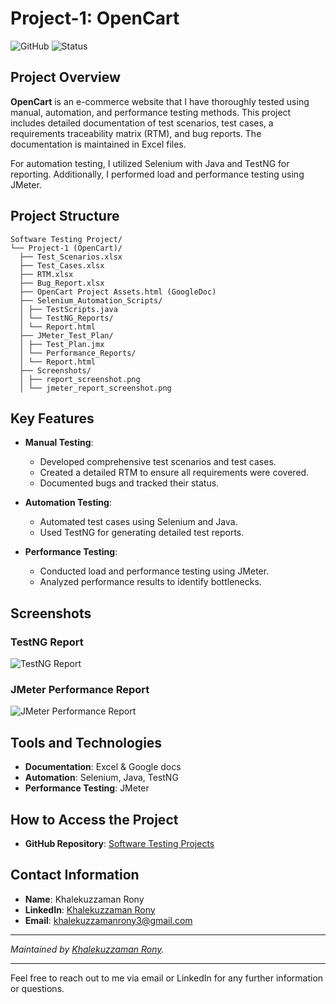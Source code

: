 # Project-1: OpenCart

![GitHub](https://img.shields.io/badge/Project-OpenCart-blue) ![Status](https://img.shields.io/badge/Status-Completed-brightgreen)

## Project Overview

**OpenCart** is an e-commerce website that I have thoroughly tested using manual, automation, and performance testing methods. This project includes detailed documentation of test scenarios, test cases, a requirements traceability matrix (RTM), and bug reports. The documentation is maintained in Excel files.

For automation testing, I utilized Selenium with Java and TestNG for reporting. Additionally, I performed load and performance testing using JMeter.

## Project Structure
```plaintext
Software Testing Project/
└── Project-1 (OpenCart)/
  ├── Test_Scenarios.xlsx
  ├── Test_Cases.xlsx
  ├── RTM.xlsx
  ├── Bug_Report.xlsx
  ├── OpenCart Project Assets.html (GoogleDoc)
  ├── Selenium_Automation_Scripts/
  │ ├── TestScripts.java
  │ └── TestNG_Reports/
  │ └── Report.html
  ├── JMeter_Test_Plan/
  │ ├── Test_Plan.jmx
  │ └── Performance_Reports/
  │ └── Report.html
  ├── Screenshots/
  │ ├── report_screenshot.png
  │ └── jmeter_report_screenshot.png
```


## Key Features

- **Manual Testing**:
  - Developed comprehensive test scenarios and test cases.
  - Created a detailed RTM to ensure all requirements were covered.
  - Documented bugs and tracked their status.

- **Automation Testing**:
  - Automated test cases using Selenium and Java.
  - Used TestNG for generating detailed test reports.

- **Performance Testing**:
  - Conducted load and performance testing using JMeter.
  - Analyzed performance results to identify bottlenecks.

## Screenshots

### TestNG Report
![TestNG Report](screenshots/report_screenshot.png)

### JMeter Performance Report
![JMeter Performance Report](screenshots/jmeter_report_screenshot.png)


## Tools and Technologies

- **Documentation**: Excel & Google docs
- **Automation**: Selenium, Java, TestNG
- **Performance Testing**: JMeter

## How to Access the Project

- **GitHub Repository**: [Software Testing Projects](https://github.com/khalakuzamanrony/Software-Testing-Projects/)

## Contact Information

- **Name**: Khalekuzzaman Rony
- **LinkedIn**: [Khalekuzzaman Rony](https://www.linkedin.com/in/khalekuzzamanrony/)
- **Email**: [khalekuzzamanrony3@gmail.com](mailto:khalekuzzamanrony3@gmail.com)


---

*Maintained by [Khalekuzzaman Rony](https://github.com/khalakuzamanrony).*

---

Feel free to reach out to me via email or LinkedIn for any further information or questions.
